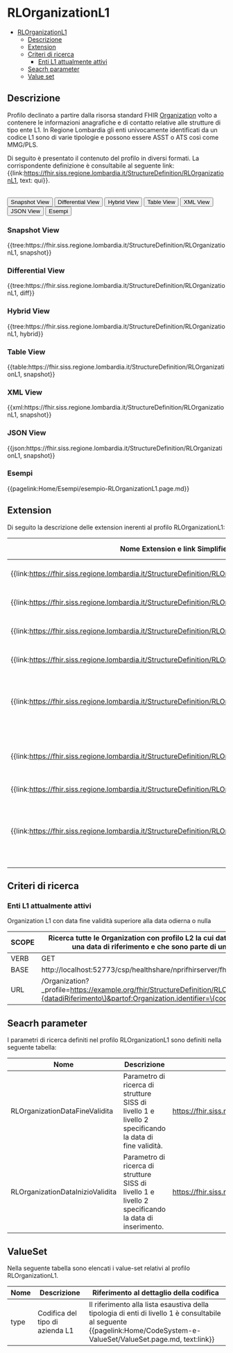 # RLOrganizationL1

- [RLOrganizationL1](#rlorganizationl1)
  - [Descrizione](#descrizione)
  - [Extension](#extension)
  - [Criteri di ricerca](#criteri-di-ricerca)
    - [Enti L1 attualmente attivi](#enti-l1-attualmente-attivi)
  - [Seacrh parameter](#seacrh-parameter)
  - [Value set](#value-set)


## Descrizione

Profilo declinato a partire dalla risorsa standard FHIR [Organization](http://hl7.org/fhir/R4/organization.html) volto a contenere le informazioni anagrafiche e di contatto relative alle strutture di tipo ente L1. In Regione Lombardia gli enti univocamente identificati da un codice L1 sono di varie tipologie e possono essere ASST o ATS così come MMG/PLS.

Di seguito è presentato il contenuto del profilo in diversi formati. La corrispondente definizione è consultabile al seguente link: {{link:https://fhir.siss.regione.lombardia.it/StructureDefinition/RLOrganizationL1, text: qui}}.

<br>
<div class="tab">
 <button class="tablinks active" onclick="openTab(event, 'Snapshot View')">Snapshot View</button>
  <button class="tablinks" onclick="openTab(event, 'Differential View')">Differential View</button>
  <button class="tablinks" onclick="openTab(event, 'Hybrid View')">Hybrid View</button>
   <button class="tablinks" onclick="openTab(event, 'Table View')">Table View</button>
   <button class="tablinks" onclick="openTab(event, 'XML View')">XML View</button>
  <button class="tablinks" onclick="openTab(event, 'JSON View')">JSON View</button>
  <button class="tablinks" onclick="openTab(event, 'Esempi')">Esempi</button>
</div>

<div id="Snapshot View" class="tabcontent" style="display:block">
  <h3>Snapshot View</h3>
{{tree:https://fhir.siss.regione.lombardia.it/StructureDefinition/RLOrganizationL1, snapshot}}
</div>

<div id="Differential View" class="tabcontent">
  <h3>Differential View</h3>
{{tree:https://fhir.siss.regione.lombardia.it/StructureDefinition/RLOrganizationL1, diff}}
</div>

<div id="Hybrid View" class="tabcontent">
  <h3>Hybrid View</h3>
{{tree:https://fhir.siss.regione.lombardia.it/StructureDefinition/RLOrganizationL1, hybrid}}
</div>

<div id="Table View" class="tabcontent">
  <h3>Table View</h3>
{{table:https://fhir.siss.regione.lombardia.it/StructureDefinition/RLOrganizationL1, snapshot}}
</div>

<div id="XML View" class="tabcontent">
  <h3>XML View</h3>
{{xml:https://fhir.siss.regione.lombardia.it/StructureDefinition/RLOrganizationL1, snapshot}}
</div>

<div id="JSON View" class="tabcontent">
  <h3>JSON View</h3>
{{json:https://fhir.siss.regione.lombardia.it/StructureDefinition/RLOrganizationL1, snapshot}}
</div>

<div id="Esempi" class="tabcontent">
  <h3>Esempi</h3>
{{pagelink:Home/Esempi/esempio-RLOrganizationL1.page.md}}
<br>
</div>

<!-- ===================================================FINE SEZIONE=================================================== -->

## Extension
Di seguito la descrizione delle extension inerenti al profilo RLOrganizationL1:

| Nome   Extension e link Simplifier | Nome campo esteso | Descrizione | Contesto |
|---|---|---|---|
| {{link:https://fhir.siss.regione.lombardia.it/StructureDefinition/RLOrganizationDataCessazione}} | DataCessazione | Data di cessazione dell'ente | Organization |
| {{link:https://fhir.siss.regione.lombardia.it/StructureDefinition/RLOrganizationDataInsert}} | DataInsert | Data di inserimento del record | Organization |
| {{link:https://fhir.siss.regione.lombardia.it/StructureDefinition/RLOrganizationDataUpdate}} | DataUpdate | Data di aggiornamento del record | Organization |
| {{link:https://fhir.siss.regione.lombardia.it/StructureDefinition/RLOrganizationDataCostituzione}} | DataCostituzione | Data di costituzione dell'ente | Organization |
| {{link:https://fhir.siss.regione.lombardia.it/StructureDefinition/RLOrganizationDataInizioValidita}} | DataInizioValidita | Data di inizio della validità di esercizio dell'ente descritto   dal profilo | Organization |
| {{link:https://fhir.siss.regione.lombardia.it/StructureDefinition/RLOrganizationDataFineValidita}} | DataFineValidita | Data di fine della validità di esercizio dell'ente descritto   dal profilo | Organization |
| {{link:https://fhir.siss.regione.lombardia.it/StructureDefinition/RLOrganizationAddressIstatCode}} | IstatCode | Codice ISTAT | Organization.Address |
| {{link:https://fhir.siss.regione.lombardia.it/StructureDefinition/RLOrganizationAddressDistrettoCode}} | DistrettoCode | Distretto territoriale così definito dalla legge regionale   22-2021 della Regione Lombardia | Organization.Address |

<!-- ===================================================FINE SEZIONE=================================================== -->

## Criteri di ricerca

### Enti L1 attualmente attivi
Organization L1 con data fine validità superiore alla data odierna o nulla

| SCOPE | Ricerca tutte le Organization con profilo L2 la cui   data di fine validità è maggiore di una data di riferimento e che sono parte   di un determinato codice L1    |
|---|---|
| VERB | GET |
| BASE | http://localhost:52773/csp/healthshare/nprifhirserver/fhir/r4    |
| URL | /Organization?_profile=https://example.org/fhir/StructureDefinition/RLOrganizationL2&dataFineValidita=\{datadiRiferimento\}&partof:Organization.identifier=\{codicelivelloL1\}    |

<!-- ===================================================FINE SEZIONE=================================================== -->

## Seacrh parameter

I parametri di ricerca definiti nel profilo RLOrganizationL1 sono definiti nella seguente tabella:

| Nome | Descrizione | URL | Espressione |
|---|---|---|---|
| RLOrganizationDataFineValidita | Parametro di ricerca di strutture SISS di livello 1 e livello 2   specificando la data di fine validità. | https://fhir.siss.regione.lombardia.it/SearchParameter/RLOrganizationDataFineValidita | extension.where(url='https://fhir.siss.regione.lombardia.it/StructureDefinition/RLOrganizationDataFineValidita').value |
| RLOrganizationDataInizioValidita | Parametro di ricerca di strutture SISS di livello 1 e livello 2   specificando la data di inserimento. | https://fhir.siss.regione.lombardia.it/SearchParameter/RLOrganizationDataInizioValidita | extension.where(url='https://fhir.siss.regione.lombardia.it/StructureDefinition/RLOrganizationDataInizioValidita').value |

<!-- ===================================================FINE SEZIONE=================================================== -->

## ValueSet

Nella seguente tabella sono elencati i value-set relativi al profilo RLOrganizationL1.

| Nome    | Descrizione    | Riferimento   al dettaglio della codifica    |
|---|---|---|
| type    | Codifica del tipo di azienda L1    | Il riferimento alla lista esaustiva della tipologia di enti di   livello 1 è consultabile al seguente {{pagelink:Home/CodeSystem-e-ValueSet/ValueSet.page.md, text:link}}   |